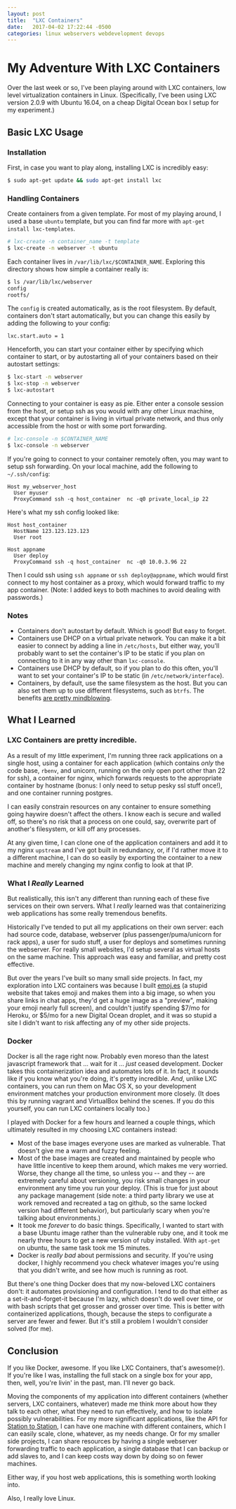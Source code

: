 ```yaml
---
layout: post
title:  "LXC Containers"
date:   2017-04-02 17:22:44 -0500
categories: linux webservers webdevelopment devops
---
```


# My Adventure With LXC Containers

Over the last week or so, I've been playing around with LXC containers, low level virtualization containers in Linux. (Specifically, I've been using LXC version 2.0.9 with Ubuntu 16.04, on a cheap Digital Ocean box I setup for my experiment.)

## Basic LXC Usage

### Installation

First, in case you want to play along, installing LXC is incredibly easy:

```bash
$ sudo apt-get update && sudo apt-get install lxc
```

### Handling Containers

Create containers from a given template. For most of my playing around, I used a base `ubuntu` template, but you can find far more with `apt-get install lxc-templates`.

```bash
# lxc-create -n container_name -t template
$ lxc-create -n webserver -t ubuntu
```

Each container lives in `/var/lib/lxc/$CONTAINER_NAME`. Exploring this directory shows how simple a container really is:

```bash
$ ls /var/lib/lxc/webserver
config
rootfs/
```

The `config` is created automatically, as is the root filesystem. By default, containers don't start automatically, but you can change this easily by adding the following to your config:

```
lxc.start.auto = 1
```

Henceforth, you can start your container either by specifying which container to start, or by autostarting all of your containers based on their autostart settings:

```bash
$ lxc-start -n webserver
$ lxc-stop -n webserver
$ lxc-autostart
```

Connecting to your container is easy as pie. Either enter a console session from the host, or setup ssh as you would with any other Linux machine, except that your container is living in virtual private network, and thus only accessible from the host or with some port forwarding.

```bash
# lxc-console -n $CONTAINER_NAME
$ lxc-console -n webserver
```

If you're going to connect to your container remotely often, you may want to setup ssh forwarding. On your local machine, add the following to `~/.ssh/config`:

```
Host my_webserver_host
  User myuser
  ProxyCommand ssh -q host_container  nc -q0 private_local_ip 22
```

Here's what my ssh config looked like:

```
Host host_container
  HostName 123.123.123.123
  User root

Host appname
  User deploy
  ProxyCommand ssh -q host_container  nc -q0 10.0.3.96 22
```

Then I could ssh using `ssh appname` or `ssh deploy@appname`, which would first connect to my host container as a proxy, which would forward traffic to my app container. (Note: I added keys to both machines to avoid dealing with passwords.)

### Notes

* Containers don't autostart by default. Which is good! But easy to forget.
* Containers use DHCP on a virtual private network. You can make it a bit easier to connect by adding a line in `/etc/hosts`, but either way, you'll probably want to set the container's IP to be static if you plan on connecting to it in any way other than `lxc-console`.
* Containers use DHCP by default, so if you plan to do this often, you'll want to set your container's IP to be static (in `/etc/network/interface`).
* Containers, by default, use the same filesystem as the host. But you can also set them up to use different filesystems, such as `btrfs`. The benefits [are pretty mindblowing](https://www.flockport.com/supercharge-lxc-with-btrfs/).

## What I Learned

### LXC Containers are pretty incredible.

As a result of my little experiment, I'm running three rack applications on a single host, using a container for each application (which contains _only_ the code base, `rbenv`, and unicorn, running on the only open port other than 22 for ssh), a container for nginx, which forwards requests to the appropriate container by hostname (bonus: I only need to setup pesky ssl stuff once!), and one container running postgres. 

I can easily constrain resources on any container to ensure something going haywire doesn't affect the others. I know each is secure and walled off, so there's no risk that a process on one could, say, overwrite part of another's filesystem, or kill off any processes.

At any given time, I can clone one of the application containers and add it to my nginx `upstream` and I've got built in redundancy, or, if I'd rather move it to a different machine, I can do so easily by exporting the container to a new machine and merely changing my nginx config to look at that IP.

### What I _Really_ Learned

But realistically, this isn't any different than running each of these five services on their own servers. What I _really_ learned was that containerizing web applications has some really tremendous benefits.

Historically I've tended to put all my applications on their own server: each had source code, database, webserver (plus passenger/puma/unicorn for rack apps), a user for sudo stuff, a user for deploys and sometimes running the webserver. For really small websites, I'd setup several as virtual hosts on the same machine. This approach was easy and familiar, and pretty cost effective.

But over the years I've built so many small side projects. In fact, my exploration into LXC containers was because I built [emoj.es](https://emoj.es) (a stupid website that takes emoji and makes them into a big image, so when you share links in chat apps, they'd get a huge image as a "preview", making your emoji nearly full screen), and couldn't justify spending $7/mo for Heroku, or $5/mo for a new Digital Ocean droplet, and it was so stupid a site I didn't want to risk affecting any of my other side projects.

### Docker

Docker is all the rage right now. Probably even moreso than the latest javascript framework that ... wait for it ... _just_ ceased development. Docker takes this containerization idea and automates lots of it. In fact, it sounds like if you know what you're doing, it's pretty incredible. _And_, unlike LXC containers, you can run them on Mac OS X, so your development environment matches your production environment more closely. (It does this by running vagrant and VirtualBox behind the scenes. If you do this yourself, you can run LXC containers locally too.)

I played with Docker for a few hours and learned a couple things, which ultimately resulted in my choosing LXC containers instead:

* Most of the base images everyone uses are marked as vulnerable. That doesn't give me a warm and fuzzy feeling.
* Most of the base images are created and maintained by people who have little incentive to keep them around, which makes me very worried. Worse, they change all the time, so unless you -- and they -- are extremely careful about versioning, you risk small changes in your environment any time you run your deploy. (This is true for just about any package management (side note: a third party library we use at work removed and recreated a tag on github, so the same locked version had different behavior), but particularly scary when you're talking about environments.)
* It took me _forever_ to do basic things. Specifically, I wanted to start with a base Ubuntu image rather than the vulnerable ruby one, and it took me nearly three hours to get a new version of ruby installed. With `apt-get` on ubuntu, the same task took me 15 minutes.
* Docker is _really bad_ about permissions and security. If you're using docker, I highly recommend you check whatever images you're using that you didn't write, and see how much is running as root.

But there's one thing Docker does that my now-beloved LXC containers don't: it automates provisioning and configuration. I tend to do that either as a set-it-and-forget-it because I'm lazy, which doesn't do well over time, or with bash scripts that get grosser and grosser over time. This is better with containerized applications, though, because the steps to configurate a server are fewer and fewer. But it's still a problem I wouldn't consider solved (for me).

## Conclusion

If you like Docker, awesome. If you like LXC Containers, that's awesome(r). If you're like I was, installing the full stack on a single box for your app, then, well, you're livin' in the past, man. I'll never go back.

Moving the components of my application into different containers (whether servers, LXC containers, whatever) made me think more about how they talk to each other, what they need to run effectively, and how to isolate possibly vulnerabilities. For my more significant applications, like the API for [Station to Station](http://stationtostationapp.com), I can have one machine with different containers, which I can easily scale, clone, whatever, as my needs change. Or for my smaller side projects, I can share resources by having a single webserver forwarding traffic to each application, a single database that I can backup or add slaves to, and I can keep costs way down by doing so on fewer machines.

Either way, if you host web applications, this is something worth looking into.

Also, I really love Linux.
